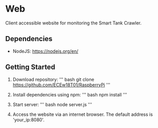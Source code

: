 # Web
Client accessible website for monitoring the Smart Tank Crawler.

## Dependencies
- NodeJS: https://nodejs.org/en/

## Getting Started
1. Download repository:
''' bash
git clone https://github.com/ECEw18T01/RaspberryPi
'''

2. Install dependencies using npm:
''' bash
npm install
'''

3. Start server:
''' bash
node server.js
'''

4. Access the website via an internet browser. The default address is 'your_ip:8080'.
